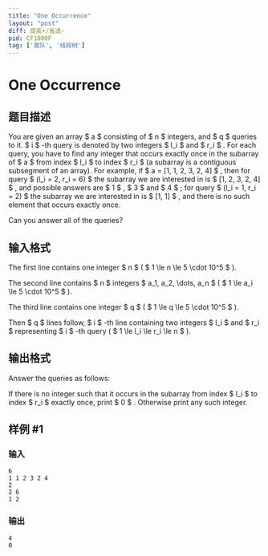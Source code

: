 ```yaml
---
title: "One Occurrence"
layout: "post"
diff: 提高+/省选-
pid: CF1000F
tag: ['莫队', '线段树']
---
```


# One Occurrence

## 题目描述

You are given an array $ a $ consisting of $ n $ integers, and $ q $ queries to it. $ i $ -th query is denoted by two integers $ l_i $ and $ r_i $ . For each query, you have to find any integer that occurs exactly once in the subarray of $ a $ from index $ l_i $ to index $ r_i $ (a subarray is a contiguous subsegment of an array). For example, if $ a = [1, 1, 2, 3, 2, 4] $ , then for query $ (l_i = 2, r_i = 6) $ the subarray we are interested in is $ [1, 2, 3, 2, 4] $ , and possible answers are $ 1 $ , $ 3 $ and $ 4 $ ; for query $ (l_i = 1, r_i = 2) $ the subarray we are interested in is $ [1, 1] $ , and there is no such element that occurs exactly once.

Can you answer all of the queries?

## 输入格式

The first line contains one integer $ n $ ( $ 1 \le n \le 5 \cdot 10^5 $ ).

The second line contains $ n $ integers $ a_1, a_2, \dots, a_n $ ( $ 1 \le a_i \le 5 \cdot 10^5 $ ).

The third line contains one integer $ q $ ( $ 1 \le q \le 5 \cdot 10^5 $ ).

Then $ q $ lines follow, $ i $ -th line containing two integers $ l_i $ and $ r_i $ representing $ i $ -th query ( $ 1 \le l_i \le r_i \le n $ ).

## 输出格式

Answer the queries as follows:

If there is no integer such that it occurs in the subarray from index $ l_i $ to index $ r_i $ exactly once, print $ 0 $ . Otherwise print any such integer.

## 样例 #1

### 输入

```
6
1 1 2 3 2 4
2
2 6
1 2

```

### 输出

```
4
0

```

